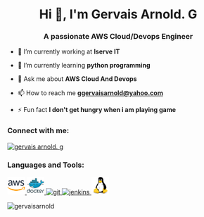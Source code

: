 <h1 align="center">Hi 👋, I'm Gervais Arnold. G</h1>
<h3 align="center">A passionate AWS Cloud/Devops Engineer</h3>

- 🔭 I’m currently working at **Iserve IT**

- 🌱 I’m currently learning **python programming**

- 💬 Ask me about **AWS Cloud And Devops**

- 📫 How to reach me **ggervaisarnold@yahoo.com**

- ⚡ Fun fact **I don't get hungry when i am playing game**

<h3 align="left">Connect with me:</h3>
<p align="left">
<a href="https://linkedin.com/in/gervais arnold. g" target="blank"><img align="center" src="https://raw.githubusercontent.com/rahuldkjain/github-profile-readme-generator/master/src/images/icons/Social/linked-in-alt.svg" alt="gervais arnold. g" height="30" width="40" /></a>
</p>

<h3 align="left">Languages and Tools:</h3>
<p align="left"> <a href="https://aws.amazon.com" target="_blank" rel="noreferrer"> <img src="https://raw.githubusercontent.com/devicons/devicon/master/icons/amazonwebservices/amazonwebservices-original-wordmark.svg" alt="aws" width="40" height="40"/> </a> <a href="https://www.docker.com/" target="_blank" rel="noreferrer"> <img src="https://raw.githubusercontent.com/devicons/devicon/master/icons/docker/docker-original-wordmark.svg" alt="docker" width="40" height="40"/> </a> <a href="https://git-scm.com/" target="_blank" rel="noreferrer"> <img src="https://www.vectorlogo.zone/logos/git-scm/git-scm-icon.svg" alt="git" width="40" height="40"/> </a> <a href="https://www.jenkins.io" target="_blank" rel="noreferrer"> <img src="https://www.vectorlogo.zone/logos/jenkins/jenkins-icon.svg" alt="jenkins" width="40" height="40"/> </a> <a href="https://www.linux.org/" target="_blank" rel="noreferrer"> <img src="https://raw.githubusercontent.com/devicons/devicon/master/icons/linux/linux-original.svg" alt="linux" width="40" height="40"/> </a> </p>

<p><img align="center" src="https://github-readme-stats.vercel.app/api/top-langs?username=gervaisarnold&show_icons=true&locale=en&layout=compact" alt="gervaisarnold" /></p>
